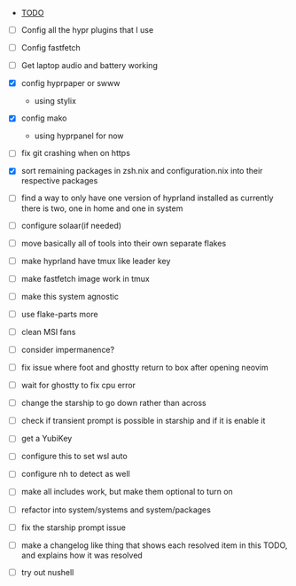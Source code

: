 
<!-- toc:start -->
- [TODO](#todo)
<!--toc:end-->

- [ ] Config all the hypr plugins that I use
- [ ] Config fastfetch

- [ ] Get laptop audio and battery working
- [X] config hyprpaper or swww
    - using stylix
- [X] config mako
    - using hyprpanel for now
- [ ] fix git crashing when on https
- [X] sort remaining packages in zsh.nix and configuration.nix into their
      respective packages
- [ ] find a way to only have one version of hyprland installed as currently
      there is two, one in home and one in system
- [ ] configure solaar(if needed)
- [ ] move basically all of tools into their own separate flakes
- [ ] make hyprland have tmux like leader key
- [ ] make fastfetch image work in tmux
- [ ] make this system agnostic
- [ ] use flake-parts more
- [ ] clean MSI fans
- [ ] consider impermanence?
- [ ] fix issue where foot and ghostty return to box after opening neovim
- [ ] wait for ghostty to fix cpu error
- [ ] change the starship to go down rather than across
- [ ] check if transient prompt is possible in starship and if it is enable it
- [ ] get a YubiKey
- [ ] configure this to set wsl auto
- [ ] configure nh to detect as well
- [ ] make all includes work, but make them optional to turn on
- [ ] refactor into system/systems and system/packages
- [ ] fix the starship prompt issue
- [ ] make a changelog like thing that shows each resolved item in this TODO, and explains how it was resolved
- [ ] try out nushell
